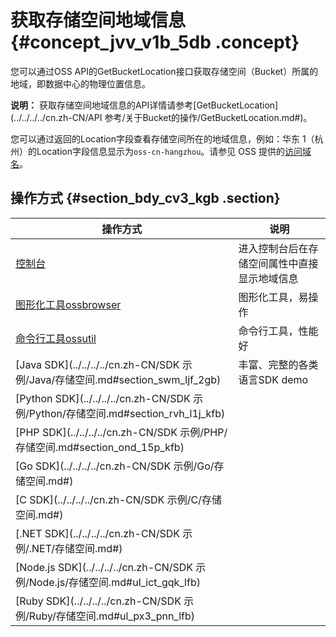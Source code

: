 # 获取存储空间地域信息 {#concept_jvv_v1b_5db .concept}

您可以通过OSS API的GetBucketLocation接口获取存储空间（Bucket）所属的地域，即数据中心的物理位置信息。

**说明：** 获取存储空间地域信息的API详情请参考[GetBucketLocation](../../../../cn.zh-CN/API 参考/关于Bucket的操作/GetBucketLocation.md#)。

您可以通过返回的Location字段查看存储空间所在的地域信息，例如：华东 1（杭州）的Location字段信息显示为`oss-cn-hangzhou`。请参见 OSS 提供的[访问域名](cn.zh-CN/开发指南/访问域名（Endpoint）/访问域名和数据中心.md#)。

## 操作方式 {#section_bdy_cv3_kgb .section}

|操作方式|说明|
|----|--|
|[控制台](https://home.console.aliyun.com)|进入控制台后在存储空间属性中直接显示地域信息|
|[图形化工具ossbrowser](../../../../cn.zh-CN/常用工具/图形化管理工具ossbrowser/快速开始.md#)|图形化工具，易操作|
|[命令行工具ossutil](../../../../cn.zh-CN/常用工具/命令行工具ossutil/常用命令/ls.md#section_qz8_3f3_3pp)|命令行工具，性能好|
|[Java SDK](../../../../cn.zh-CN/SDK 示例/Java/存储空间.md#section_swm_ljf_2gb)|丰富、完整的各类语言SDK demo|
|[Python SDK](../../../../cn.zh-CN/SDK 示例/Python/存储空间.md#section_rvh_l1j_kfb)|
|[PHP SDK](../../../../cn.zh-CN/SDK 示例/PHP/存储空间.md#section_ond_15p_kfb)|
|[Go SDK](../../../../cn.zh-CN/SDK 示例/Go/存储空间.md#)|
|[C SDK](../../../../cn.zh-CN/SDK 示例/C/存储空间.md#)|
|[.NET SDK](../../../../cn.zh-CN/SDK 示例/.NET/存储空间.md#)|
|[Node.js SDK](../../../../cn.zh-CN/SDK 示例/Node.js/存储空间.md#ul_ict_gqk_lfb)|
|[Ruby SDK](../../../../cn.zh-CN/SDK 示例/Ruby/存储空间.md#ul_px3_pnn_lfb)|

